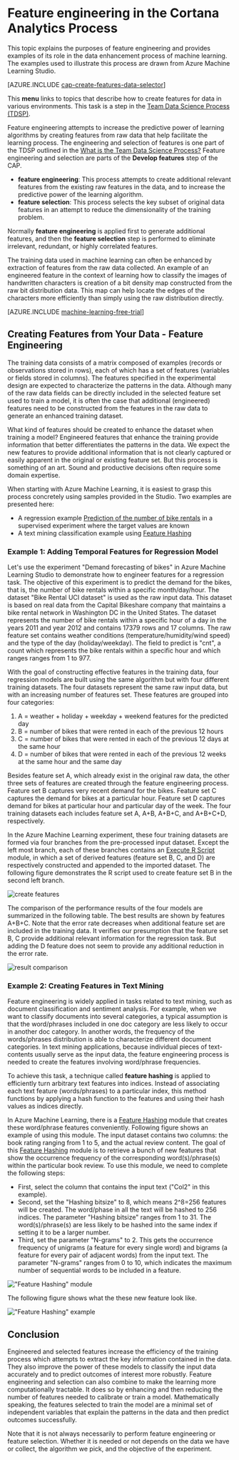 <properties
	pageTitle="Feature engineering in the Cortana Analytics Process | Microsoft Azure" 
	description="Explains the purposes of feature engineering and provides examples of its role in the data enhancement process of machine learning."
	services="machine-learning"
	documentationCenter=""
	authors="bradsev"
	manager="paulettm"
	editor="cgronlun"/>

<tags
	ms.service="machine-learning"
	ms.workload="data-services"
	ms.tgt_pltfrm="na"
	ms.devlang="na"
	ms.topic="article"
	ms.date="06/14/2016"
	ms.author="zhangya;bradsev" />


# Feature engineering in the Cortana Analytics Process 

This topic explains the purposes of feature engineering and provides examples of its role in the data enhancement process of machine learning. The examples used to illustrate this process are drawn from Azure Machine Learning Studio. 

[AZURE.INCLUDE [cap-create-features-data-selector](../../includes/cap-create-features-selector.md)]

This **menu** links to topics that describe how to create features for data in various environments. This task is a step in the [Team Data Science Process (TDSP)](https://azure.microsoft.com/documentation/learning-paths/cortana-analytics-process/).

Feature engineering attempts to increase the predictive power of learning algorithms by creating features from raw data that help facilitate the learning process. The engineering and selection of features is one part of the TDSP outlined in the [What is the Team Data Science Process?](data-science-process-overview.md) Feature engineering and selection are parts of the **Develop features** step of the CAP. 
* **feature engineering**: This process attempts to create additional relevant features from the existing raw features in the data, and to increase the predictive power of the learning algorithm.
* **feature selection**: This process selects the key subset of original data features in an attempt to reduce the dimensionality of the training problem.

Normally **feature engineering** is applied first to generate additional features, and then the **feature selection** step is performed to eliminate irrelevant, redundant, or highly correlated features.

The training data used in machine learning can often be enhanced by extraction of features from the raw data collected. An example of an engineered feature in the context of learning how to classify the images of handwritten characters is creation of a bit density map constructed from the raw bit distribution data. This map can help locate the edges of the characters more efficiently than simply using the raw distribution directly.


[AZURE.INCLUDE [machine-learning-free-trial](../../includes/machine-learning-free-trial.md)]


## Creating Features from Your Data - Feature Engineering

The training data consists of a matrix composed of examples (records or observations stored in rows), each of which has a set of features (variables or fields stored in columns). The features specified in the experimental design are expected to characterize the patterns in the data. Although many of the raw data fields can be directly included in the selected feature set used to train a model, it is often the case that additional (engineered) features need to be constructed from the features in the raw data to generate an enhanced training dataset.

What kind of features should be created to enhance the dataset when training a model? Engineered features that enhance the training provide information that better differentiates the patterns in the data. We expect the new features to provide additional information that is not clearly captured or easily apparent in the original or existing feature set. But this process is something of an art. Sound and productive decisions often require some domain expertise.

When starting with Azure Machine Learning, it is easiest to grasp this process concretely using samples provided in the Studio. Two examples are presented here:

* A regression example [Prediction of the number of bike rentals](http://gallery.cortanaintelligence.com/Experiment/Regression-Demand-estimation-4) in a supervised experiment where the target values are known
* A text mining classification example using [Feature Hashing](https://msdn.microsoft.com/library/azure/c9a82660-2d9c-411d-8122-4d9e0b3ce92a/)

### Example 1: Adding Temporal Features for Regression Model ###

Let's use the experiment "Demand forecasting of bikes" in Azure Machine Learning Studio to demonstrate how to engineer features for a regression task. The objective of this experiment is to predict the demand for the bikes, that is, the number of bike rentals within a specific month/day/hour. The dataset "Bike Rental UCI dataset" is used as the raw input data. This dataset is based on real data from the Capital Bikeshare company that maintains a bike rental network in Washington DC in the United States. The dataset represents the number of bike rentals within a specific hour of a day in the years 2011 and year 2012 and contains 17379 rows and 17 columns. The raw feature set contains weather conditions (temperature/humidity/wind speed) and the type of the day (holiday/weekday). The field to predict is "cnt", a count which represents the bike rentals within a specific hour and which ranges ranges from 1 to 977.

With the goal of constructing effective features in the training data, four regression models are built using the same algorithm but with four different training datasets. The four datasets represent the same raw input data, but with an increasing number of features set. These features are grouped into four categories:

1. A = weather + holiday + weekday + weekend features for the predicted day
2. B = number of bikes that were rented in each of the previous 12 hours
3. C = number of bikes that were rented in each of the previous 12 days at the same hour
4. D = number of bikes that were rented in each of the previous 12 weeks at the same hour and the same day

Besides feature set A, which already exist in the original raw data, the other three sets of features are created through the feature engineering process. Feature set B captures very recent demand for the bikes. Feature set C captures the demand for bikes at a particular hour. Feature set D captures demand for bikes at particular hour and particular day of the week. The four training datasets each includes feature set A, A+B, A+B+C, and A+B+C+D, respectively.

In the Azure Machine Learning experiment, these four training datasets are formed via four branches from the pre-processed input dataset. Except the left most branch, each of these branches contains an [Execute R Script](https://msdn.microsoft.com/library/azure/30806023-392b-42e0-94d6-6b775a6e0fd5/) module, in which a set of derived features (feature set B, C, and D) are respectively constructed and appended to the imported dataset. The following figure demonstrates the R script used to create feature set B in the second left branch.

![create features](./media/machine-learning-data-science-create-features/addFeature-Rscripts.png)

The comparison of the performance results of the four models are summarized in the following table. The best results are shown by features A+B+C. Note that the error rate decreases when additional feature set are included in the training data. It verifies our presumption that the feature set B, C provide additional relevant information for the regression task. But adding the D feature does not seem to provide any additional reduction in the error rate.

![result comparison](./media/machine-learning-data-science-create-features/result1.png)

### <a name="example2"></a> Example 2: Creating Features in Text Mining  

Feature engineering is widely applied in tasks related to text mining, such as document classification and sentiment analysis. For example, when we want to classify documents into several categories, a typical assumption is that the word/phrases included in one doc category are less likely to occur in another doc category. In another words, the frequency of the words/phrases distribution is able to characterize different document categories. In text mining applications, because individual pieces of text-contents usually serve as the input data, the feature engineering process is needed to create the features involving word/phrase frequencies.

To achieve this task, a technique called **feature hashing** is applied to efficiently turn arbitrary text features into indices. Instead of associating each text feature (words/phrases) to a particular index, this method functions by applying a hash function to the features and using their hash values as indices directly.

In Azure Machine Learning, there is a [Feature Hashing](https://msdn.microsoft.com/library/azure/c9a82660-2d9c-411d-8122-4d9e0b3ce92a/) module that creates these word/phrase features conveniently. Following figure shows an example of using this module. The input dataset contains two columns: the book rating ranging from 1 to 5, and the actual review content. The goal of this [Feature Hashing](https://msdn.microsoft.com/library/azure/c9a82660-2d9c-411d-8122-4d9e0b3ce92a/) module is to retrieve a bunch of new features that show the occurrence frequency of the corresponding word(s)/phrase(s) within the particular book review. To use this module, we need to complete the following steps:

* First, select the column that contains the input text ("Col2" in this example).
* Second, set the "Hashing bitsize" to 8, which means 2^8=256 features will be created. The word/phase in all the text will be hashed to 256 indices. The parameter "Hashing bitsize" ranges from 1 to 31. The word(s)/phrase(s) are less likely to be hashed into the same index if setting it to be a larger number.
* Third, set the parameter "N-grams" to 2. This gets the occurrence frequency of unigrams (a feature for every single word) and bigrams (a feature for every pair of adjacent words) from the input text. The parameter "N-grams" ranges from 0 to 10, which indicates the maximum number of sequential words to be included in a feature.  

!["Feature Hashing" module](./media/machine-learning-data-science-create-features/feature-Hashing1.png)

The following figure shows what the these new feature look like.

!["Feature Hashing" example](./media/machine-learning-data-science-create-features/feature-Hashing2.png)


## Conclusion

Engineered and selected features increase the efficiency of the training process which attempts to extract the key information contained in the data. They also improve the power of these models to classify the input data accurately and to predict outcomes of interest more robustly. Feature engineering and selection can also combine to make the learning more computationally tractable. It does so by enhancing and then reducing the number of features needed to calibrate or train a model. Mathematically speaking, the features selected to train the model are a minimal set of independent variables that explain the patterns in the data and then predict outcomes successfully.

Note that it is not always necessarily to perform feature engineering or feature selection. Whether it is needed or not depends on the data we have or collect, the algorithm we pick, and the objective of the experiment.
 
